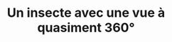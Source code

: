 ---
layout: photo
title: Un insecte avec une vue à quasiment 360°
desc: An Aer・Un instant parmi la végétation
category: un-instant-parmi-la-vegetation
image: 5
tags:
- front
metadata:
- Boitier: Canon 1100D
- Focale: F/5.3
- Temps d'exposition: 1/100
- Iso: 200
- Objectif: 18-55mm
- Lieu: Ploerdut, Morbihan
---